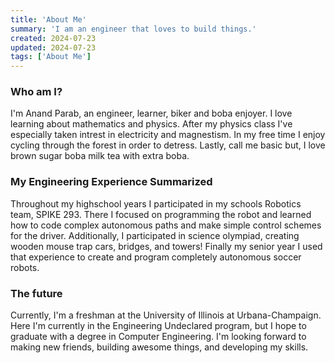 ```yaml
---
title: 'About Me'
summary: 'I am an engineer that loves to build things.'
created: 2024-07-23
updated: 2024-07-23
tags: ['About Me']
---
```


### Who am I?

I'm Anand Parab, an engineer, learner, biker and boba enjoyer. I love learning about mathematics and physics. After my physics class I've especially taken intrest in electricity and magnestism. In my free time I enjoy cycling through the forest in order to detress. Lastly, call me basic but, I love brown sugar boba milk tea with extra boba.

### My Engineering Experience Summarized

Throughout my highschool years I participated in my schools Robotics team, SPIKE 293. There I focused on programming the robot and learned how to code complex autonomous paths and make simple control schemes for the driver. Additionally, I participated in science olympiad, creating wooden mouse trap cars, bridges, and towers! Finally my senior year I used that experience to create and program completely autonomous soccer robots.

### The future

Currently, I'm a freshman at the University of Illinois at Urbana-Champaign. Here I'm currently in the Engineering Undeclared program, but I hope to graduate with a degree in Computer Engineering. I'm looking forward to making new friends, building awesome things, and developing my skills.

